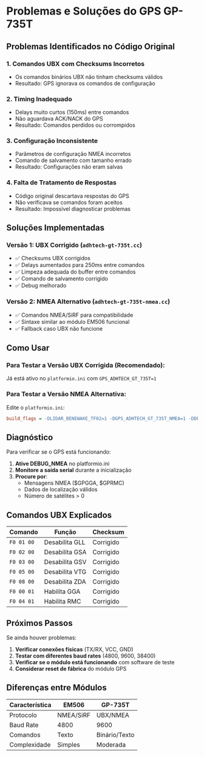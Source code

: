 # Problemas e Soluções do GPS GP-735T

## Problemas Identificados no Código Original

### 1. **Comandos UBX com Checksums Incorretos**
- Os comandos binários UBX não tinham checksums válidos
- Resultado: GPS ignorava os comandos de configuração

### 2. **Timing Inadequado**
- Delays muito curtos (150ms) entre comandos
- Não aguardava ACK/NACK do GPS
- Resultado: Comandos perdidos ou corrompidos

### 3. **Configuração Inconsistente**
- Parâmetros de configuração NMEA incorretos
- Comando de salvamento com tamanho errado
- Resultado: Configurações não eram salvas

### 4. **Falta de Tratamento de Respostas**
- Código original descartava respostas do GPS
- Não verificava se comandos foram aceitos
- Resultado: Impossível diagnosticar problemas

## Soluções Implementadas

### Versão 1: UBX Corrigido (`adhtech-gt-735t.cc`)
- ✅ Checksums UBX corrigidos
- ✅ Delays aumentados para 250ms entre comandos
- ✅ Limpeza adequada do buffer entre comandos
- ✅ Comando de salvamento corrigido
- ✅ Debug melhorado

### Versão 2: NMEA Alternativo (`adhtech-gt-735t-nmea.cc`)
- ✅ Comandos NMEA/SiRF para compatibilidade
- ✅ Sintaxe similar ao módulo EM506 funcional
- ✅ Fallback caso UBX não funcione

## Como Usar

### Para Testar a Versão UBX Corrigida (Recomendado):
Já está ativo no `platformio.ini` com `GPS_ADHTECH_GT_735T=1`

### Para Testar a Versão NMEA Alternativa:
Edite o `platformio.ini`:
```ini
build_flags = -DLIDAR_BENEWAKE_TF02=1 -DGPS_ADHTECH_GT_735T_NMEA=1 -DDEBUG_TO_SERIAL -DDEBUG_NMEA
```

## Diagnóstico

Para verificar se o GPS está funcionando:

1. **Ative DEBUG_NMEA** no platformio.ini
2. **Monitore a saída serial** durante a inicialização
3. **Procure por**:
   - Mensagens NMEA ($GPGGA, $GPRMC)
   - Dados de localização válidos
   - Número de satélites > 0

## Comandos UBX Explicados

| Comando | Função | Checksum |
|---------|--------|----------|
| `F0 01 00` | Desabilita GLL | Corrigido |
| `F0 02 00` | Desabilita GSA | Corrigido |
| `F0 03 00` | Desabilita GSV | Corrigido |
| `F0 05 00` | Desabilita VTG | Corrigido |
| `F0 08 00` | Desabilita ZDA | Corrigido |
| `F0 00 01` | Habilita GGA | Corrigido |
| `F0 04 01` | Habilita RMC | Corrigido |

## Próximos Passos

Se ainda houver problemas:

1. **Verificar conexões físicas** (TX/RX, VCC, GND)
2. **Testar com diferentes baud rates** (4800, 9600, 38400)
3. **Verificar se o módulo está funcionando** com software de teste
4. **Considerar reset de fábrica** do módulo GPS

## Diferenças entre Módulos

| Característica | EM506 | GP-735T |
|----------------|-------|---------|
| Protocolo | NMEA/SiRF | UBX/NMEA |
| Baud Rate | 4800 | 9600 |
| Comandos | Texto | Binário/Texto |
| Complexidade | Simples | Moderada |
